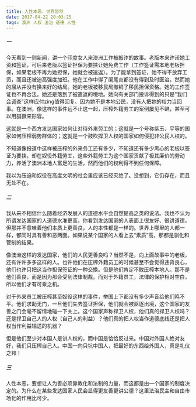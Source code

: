 ```yaml
---
title: 人性本恶，世界皆然
date: 2017-04-22 20:03:25
tags: 澳洲 人权 法治 道德 人性
---
```


##### 一

今天看到一则新闻，讲一个印度女人来澳洲工作被敲诈的故事。老版本来许诺她工资和签证，可后来老版以签证担保为要挟让她免费工作（工作签证需本地老板担保，如果老板不再为她担保，她就会被遣返）。为了能拿到签证，她不得不放弃工资，而且还被迫高强度加班。他在工作中得了阑尾炎都没有得到及时医治。然而她的屈从并没有换来好的结局。她的老板被移民局撤销了移民担保资格。她的工作签证也不再合法。她还是落到了被遣返的境地。她向有关部门投诉得到的只是“我们会调查”这样应付zing值得回复、因为她不是本地公民，没有人把她的权力当回事。在澳洲，像这样的事件远不止这一起，压榨外籍劳工的案例屡见不鲜，甚至可以用猖獗来形容。

这就是一个西方发达国家如何让对待外来劳工的；这就是一个号称紫玉、平等的国家如何压榨弱势群体的；这就是一个鼓吹捍卫人权的国家如何侵犯非公民人权的。

不知道像报道中这样被压榨的外来务工还有多少，不知道还有多少黑心的老板以签证为要挟，却在奴役外籍劳工，这些外籍劳工为这个国家贡献了极其廉价的劳动力，养活了澳洲本地人富足的生活，然而他们的权利得不到任何保障。

我以为压迫和奴役在高度文明的社会里应该已经灭绝了。没想到，它仍存在，而且无处不在。

##### 二

我从来不相信什么随着经济发展人的道德水平会自然提高之类的说法。我也不认为所谓发达国家的人道德水准更高，你看到发达国家的人表面上很友好、很讲道德，但那并不意味着他们本质上更善良，人的本性都是一样的。世界上哪里的人都一样，都同时具有善和恶两面。如果说某个国家的人看上去“素质”高，那都是驯化和管制的结果。

像澳洲这样的发达国家，他们的人民更善良吗？当然不是，向上面故事中的老板，还有许许多多这样的人。也许他们在压榨外籍员工的时候甚至不会觉得违背良心，他们也许只把这当作担保签证的一种交换。但是他们肯定不敢压榨本地人。那不是他们善良，而是因为那会受到法律制裁。而对于外籍员工，法律的保护相对空白，所以他们才有可乘之机。

对于外来员工被压榨甚至奴役这样的事件，举国上下都没有多少声音给他们鸣不平。他们求助无门，一旦他们失去签证担保，他们就会被驱逐出境，这个国家的友善之门会毫不留情地碰一下关上。这个国家声称捍卫人权，他们真的捍卫人权吗？还是捍卫自己人的人权（自己人的利益）？他们真的把人权当作道德底线还是把人权当作利益输送的机器？

但是他们至少对本国人是讲人权的，而中国是恰恰反过来。中国对外国人绝对友好，我们只压榨自己人。中国一向只坑中国人，把最好的东西给外国人，真是礼仪之邦！

##### 三

人性本恶，要想让人为善必须靠教化和法制的力量，而这都是由一个国家的制度决定的。为什么在某些发达国家人民会显得更友善更讲公德？这里法治民主和自由市场化的作用比可少。
